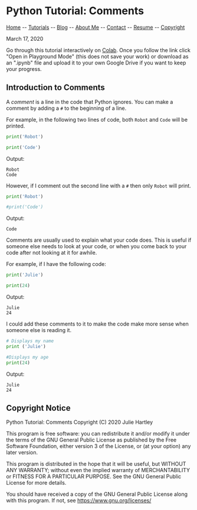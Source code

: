 # Python Tutorial: Comments

[Home](../../README.md) -- [Tutorials](../../Tutorials/README.md) -- [Blog](../../Blog/README.md) -- [About Me](../../aboutme.md) -- [Contact](../../contactme.md) -- [Resume](../../Resume.pdf) -- [Copyright](../../copyright.md)

March 17, 2020

Go through this tutorial interactively on [Colab](https://colab.research.google.com/drive/1Alsds2fmKqg98P1yCHRi7I7ONnsyfSDC).  Once you follow the link click "Open in Playground Mode" (this does not save your work) or download as an ".ipynb" file and upload it to your own Google Drive if you want to keep your progress.

## Introduction to Comments

A *comment* is a line in the code that Python ignores.  You can make a comment by adding a `#` to the beginning of a line.

For example, in the following two lines of code, both `Robot` and `Code` will be printed.

``` python
print('Robot')

print('Code')
```

Output:
```
Robot
Code
```

However, if I comment out the second line with a `#` then only `Robot` will print.

``` python
print('Robot')

#print('Code')
```

Output:
```
Code
```

Comments are usually used to explain what your code does.  This is useful if someone else needs to look at your code, or when you come back to your code after not looking at it for awhile.

For example, if I have the following code:

``` python
print('Julie')

print(24)
```

Output:
```
Julie
24
```

I could add these comments to it to make the code make more sense when someone else is reading it.

``` python
# Displays my name
print ('Julie')

#Displays my age
print(24)
```

Output:
```
Julie
24
```


## Copyright Notice
Python Tutorial: Comments
Copyright (C) 2020  Julie Hartley

This program is free software: you can redistribute it and/or modify
it under the terms of the GNU General Public License as published by
the Free Software Foundation, either version 3 of the License, or
(at your option) any later version.

This program is distributed in the hope that it will be useful,
but WITHOUT ANY WARRANTY; without even the implied warranty of
MERCHANTABILITY or FITNESS FOR A PARTICULAR PURPOSE.  See the
GNU General Public License for more details.

You should have received a copy of the GNU General Public License
along with this program.  If not, see <https://www.gnu.org/licenses/>
